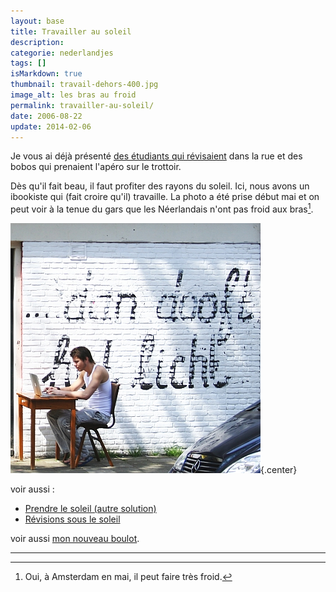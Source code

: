 ```yaml
---
layout: base
title: Travailler au soleil
description: 
categorie: nederlandjes
tags: []
isMarkdown: true
thumbnail: travail-dehors-400.jpg
image_alt: les bras au froid
permalink: travailler-au-soleil/
date: 2006-08-22
update: 2014-02-06
---
```




Je vous ai déjà présenté [des étudiants qui révisaient](/revisions-sous-le-soleil) dans la rue et des bobos qui prenaient l'apéro sur le trottoir. 

Dès qu'il fait beau, il faut profiter des rayons du soleil. Ici, nous avons un ibookiste qui (fait croire qu'il) travaille. La photo a été prise début mai et on peut voir à la tenue du gars que les Néerlandais n'ont pas froid aux bras[^1].

![les bras au froid](travail-dehors-400.jpg){.center}

voir aussi : 
* [Prendre le soleil (autre solution)](/prendre-le-soleil-autre-solution)
* [Révisions sous le soleil](/revisions-sous-le-soleil)

voir aussi [mon nouveau boulot](/de-mon-boulot).

---
[^1]: Oui, à Amsterdam en mai, il peut faire très froid.